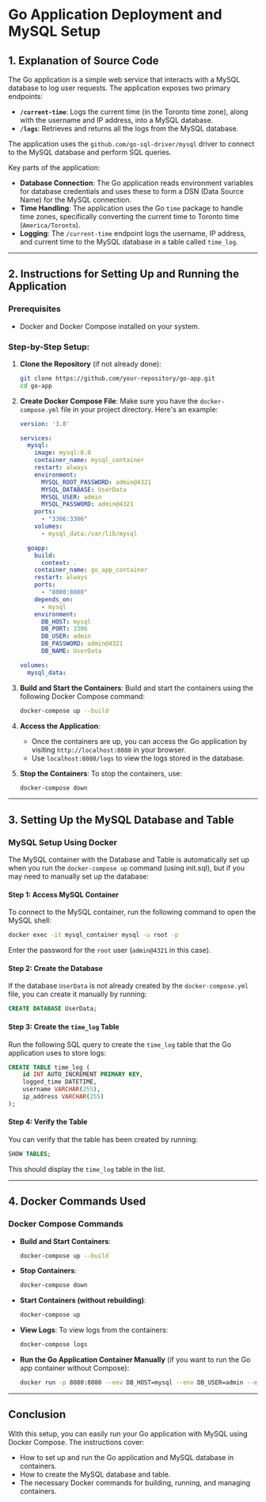 # Go Application Deployment and MySQL Setup

## 1. Explanation of Source Code

The Go application is a simple web service that interacts with a MySQL database to log user requests. The application exposes two primary endpoints:

- **`/current-time`**: Logs the current time (in the Toronto time zone), along with the username and IP address, into a MySQL database.
- **`/logs`**: Retrieves and returns all the logs from the MySQL database.

The application uses the `github.com/go-sql-driver/mysql` driver to connect to the MySQL database and perform SQL queries.

Key parts of the application:
- **Database Connection**: The Go application reads environment variables for database credentials and uses these to form a DSN (Data Source Name) for the MySQL connection.
- **Time Handling**: The application uses the Go `time` package to handle time zones, specifically converting the current time to Toronto time (`America/Toronto`).
- **Logging**: The `/current-time` endpoint logs the username, IP address, and current time to the MySQL database in a table called `time_log`.

---

## 2. Instructions for Setting Up and Running the Application

### **Prerequisites**
- Docker and Docker Compose installed on your system.

### **Step-by-Step Setup:**

1. **Clone the Repository** (if not already done):
   ```bash
   git clone https://github.com/your-repository/go-app.git
   cd go-app
   ```

2. **Create Docker Compose File**:
   Make sure you have the `docker-compose.yml` file in your project directory. Here's an example:

   ```yaml
   version: '3.8'

   services:
     mysql:
       image: mysql:8.0
       container_name: mysql_container
       restart: always
       environment:
         MYSQL_ROOT_PASSWORD: admin@4321
         MYSQL_DATABASE: UserData
         MYSQL_USER: admin
         MYSQL_PASSWORD: admin@4321
       ports:
         - "3306:3306"
       volumes:
         - mysql_data:/var/lib/mysql

     goapp:
       build:
         context: .
       container_name: go_app_container
       restart: always
       ports:
         - "8080:8080"
       depends_on:
         - mysql
       environment:
         DB_HOST: mysql
         DB_PORT: 3306
         DB_USER: admin
         DB_PASSWORD: admin@4321
         DB_NAME: UserData

   volumes:
     mysql_data:
   ```

3. **Build and Start the Containers**:
   Build and start the containers using the following Docker Compose command:
   ```bash
   docker-compose up --build
   ```

4. **Access the Application**:
   - Once the containers are up, you can access the Go application by visiting `http://localhost:8080` in your browser.
   - Use `localhost:8080/logs` to view the logs stored in the database.

5. **Stop the Containers**:
   To stop the containers, use:
   ```bash
   docker-compose down
   ```

---

## 3. Setting Up the MySQL Database and Table

### **MySQL Setup Using Docker**

The MySQL container with the Database and Table is automatically set up when you run the `docker-compose up` command (using init.sql), but if you may need to manually set up the database:
#### **Step 1: Access MySQL Container**

To connect to the MySQL container, run the following command to open the MySQL shell:
```bash
docker exec -it mysql_container mysql -u root -p
```
Enter the password for the `root` user (`admin@4321` in this case).

#### **Step 2: Create the Database**

If the database `UserData` is not already created by the `docker-compose.yml` file, you can create it manually by running:
```sql
CREATE DATABASE UserData;
```

#### **Step 3: Create the `time_log` Table**

Run the following SQL query to create the `time_log` table that the Go application uses to store logs:
```sql
CREATE TABLE time_log (
    id INT AUTO_INCREMENT PRIMARY KEY,
    logged_time DATETIME,
    username VARCHAR(255),
    ip_address VARCHAR(255)
);
```

#### **Step 4: Verify the Table**

You can verify that the table has been created by running:
```sql
SHOW TABLES;
```

This should display the `time_log` table in the list.

---

## 4. Docker Commands Used

### **Docker Compose Commands**
- **Build and Start Containers**:
  ```bash
  docker-compose up --build
  ```

- **Stop Containers**:
  ```bash
  docker-compose down
  ```

- **Start Containers (without rebuilding)**:
  ```bash
  docker-compose up
  ```

- **View Logs**:
  To view logs from the containers:
  ```bash
  docker-compose logs
  ```

- **Run the Go Application Container Manually** (if you want to run the Go app container without Compose):
  ```bash
  docker run -p 8080:8080 --env DB_HOST=mysql --env DB_USER=admin --env DB_PASSWORD=admin@4321 --env DB_NAME=UserData go_app_container
  ```

---

## Conclusion

With this setup, you can easily run your Go application with MySQL using Docker Compose. The instructions cover:
- How to set up and run the Go application and MySQL database in containers.
- How to create the MySQL database and table.
- The necessary Docker commands for building, running, and managing containers.

